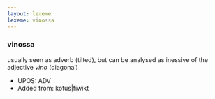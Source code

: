 ```yaml
---
layout: lexeme
lexeme: vinossa
---
```


###  vinossa

usually seen as adverb (tilted), but can be analysed as inessive of the adjective *vino* (diagonal)
* UPOS:  ADV
* Added from:  kotus|fiwikt

